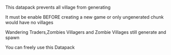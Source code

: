 This datapack prevents all village from generating

It must be enable BEFORE creating a new game or only ungenerated chunk would have no villages

Wandering Traders,Zombies Villagers and Zombie Villages still generate and spawn

You can freely use this Datapack
